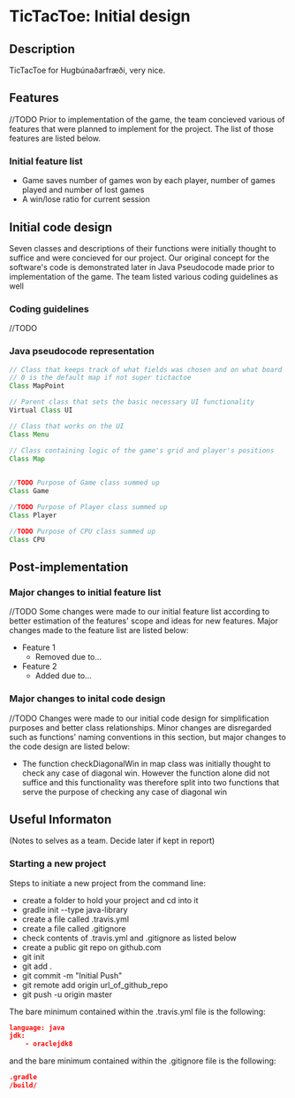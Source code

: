 # TicTacToe: Initial design

## Description
TicTacToe for Hugbúnaðarfræði, very nice.



## Features
//TODO Prior to implementation of the game, the team concieved various of features that were planned to implement for the project. The list of those features are listed below.

### Initial feature list

 * Game saves number of games won by each player, number of games played and number of lost games
 * A win/lose ratio for current session



## Initial code design

Seven classes and descriptions of their functions were initially thought to suffice and were concieved for our project. Our original concept for the software's code is demonstrated later in Java Pseudocode made prior to implementation of the game. The team listed various coding guidelines as well

### Coding guidelines
//TODO

### Java pseudocode representation

```java
// Class that keeps track of what fields was chosen and on what board
// 0 is the default map if not super tictactoe
Class MapPoint

```

```java
// Parent class that sets the basic necessary UI functionality
Virtual Class UI

```

```java
// Class that works on the UI
Class Menu

```

```java
// Class containing logic of the game's grid and player's positions
Class Map
	
```

```java
//TODO Purpose of Game class summed up
Class Game

```

```java
//TODO Purpose of Player class summed up
Class Player

```


```java
//TODO Purpose of CPU class summed up
Class CPU

```



## Post-implementation

### Major changes to initial feature list
//TODO Some changes were made to our initial feature list according to better estimation of the features' scope and ideas for new features. Major changes made to the feature list are listed below:

 * Feature 1
 	* Removed due to...
 * Feature 2
 	 * Added due to...

### Major changes to inital code design
//TODO Changes were made to our initial code design for simplification purposes and better class relationships. Minor changes are disregarded such as functions' naming conventions in this section, but major changes to the code design are listed below:

* The function checkDiagonalWin in map class was initially thought to check any case of diagonal win. However the function alone did not suffice and this functionality was therefore split into two functions that serve the purpose of checking any case of diagonal win




## Useful Informaton
(Notes to selves as a team. Decide later if kept in report)

### Starting a new project
Steps to initiate a new project from the command line:
* create a folder to hold your project and cd into it
* gradle init --type java-library
* create a file called .travis.yml
* create a file called .gitignore
* check contents of .travis.yml and .gitignore as listed below
* create a public git repo on github.com
* git init
* git add .
* git commit -m "Initial Push"
* git remote add origin url_of_github_repo
* git push -u origin master

The bare minimum contained within the .travis.yml file is the following:
```json
language: java
jdk:
	- oraclejdk8
```

and the bare minimum contained within the .gitignore file is the following:
```json
.gradle
/build/
```
